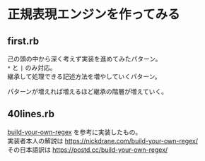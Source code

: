# 正規表現エンジンを作ってみる

## first.rb

己の頭の中から深く考えず実装を進めてみたパターン。  
`*` と `|` のみ対応。  
継承して処理できる記述方法を増やしていくパターン。

パターンが増えれば増えるほど継承の階層が増えていく。

## 40lines.rb

[build-your-own-regex](https://github.com/nadrane/build-your-own-regex) を参考に実装したもの。  
実装者本人の解説は https://nickdrane.com/build-your-own-regex/  
その日本語訳は https://postd.cc/build-your-own-regex/

